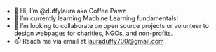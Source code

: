 - 👋 Hi, I’m @duffylaura aka Coffee Pawz 
- 🌱 I’m currently learning Machine Learning fundamentals!
- 💞️ I’m looking to collaborate on open source projects or volunteer to design webpages for charities, NGOs, and non-profits. 
- 📫 Reach me via email at lauraduffy700@gmail.com 
